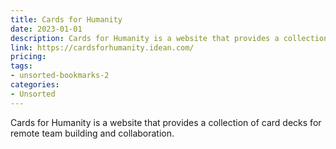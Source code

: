 ```yaml
---
title: Cards for Humanity
date: 2023-01-01
description: Cards for Humanity is a website that provides a collection of card decks for remote team building and collaboration.
link: https://cardsforhumanity.idean.com/
pricing: 
tags: 
- unsorted-bookmarks-2 
categories: 
- Unsorted 
---
```


Cards for Humanity is a website that provides a collection of card decks for remote team building and collaboration.
